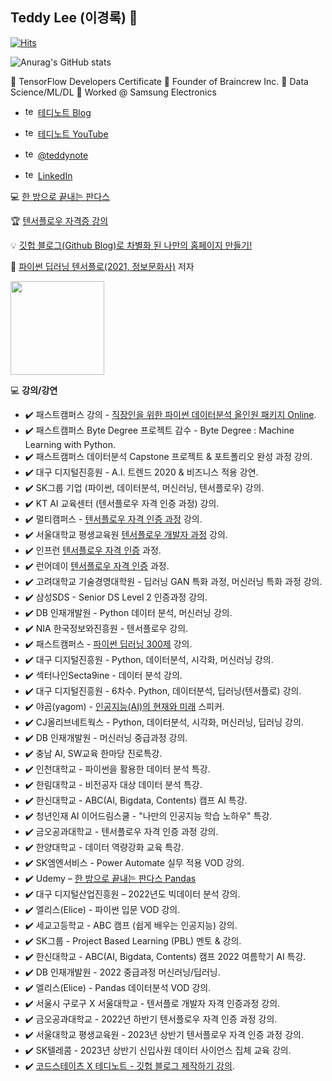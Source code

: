 ## Teddy Lee (이경록) 👋

[![Hits](https://hits.seeyoufarm.com/api/count/incr/badge.svg?url=https%3A%2F%2Fgithub.com%2Fteddylee777%2Fhit-counter&count_bg=%2379C83D&title_bg=%23555555&icon=adblock.svg&icon_color=%23E7E7E7&title=hits&edge_flat=false)](https://hits.seeyoufarm.com)

![Anurag's GitHub stats](https://github-readme-stats.vercel.app/api?username=teddylee777&show_icons=true&theme=highcontrast)

📌 TensorFlow Developers Certificate
📌 Founder of Braincrew Inc.
📌 Data Science/ML/DL
📌 Worked @ Samsung Electronics

- <img src="https://upload.wikimedia.org/wikipedia/commons/thumb/9/91/Octicons-mark-github.svg/2048px-Octicons-mark-github.svg.png" alt="teddynote" height="16" width="16"> [테디노트 Blog](https://teddylee777.github.io/)

- <img src="https://upload.wikimedia.org/wikipedia/commons/thumb/0/09/YouTube_full-color_icon_%282017%29.svg/800px-YouTube_full-color_icon_%282017%29.svg.png" alt="teddynote" height="16" width="16"> [테디노트 YouTube](https://www.youtube.com/channel/UCt2wAAXgm87ACiQnDHQEW6Q)

- <img src="https://upload.wikimedia.org/wikipedia/commons/thumb/e/e7/Instagram_logo_2016.svg/2048px-Instagram_logo_2016.svg.png" alt="teddynote" height="16" width="16"> [@teddynote](https://instagram.com/teddynote)

- <img src="https://cdn-icons-png.flaticon.com/512/174/174857.png" alt="teddynote" height="16" width="16"> [LinkedIn](https://www.linkedin.com/in/teddy-lee/)

💻 [한 방으로 끝내는 판다스](https://www.udemy.com/course/pandas-i/)

🏆 [텐서플로우 자격증 강의](https://learnaday.kr/open-course/tfcert)

💡 [깃헙 블로그(Github Blog)로 차별화 된 나만의 홈페이지 만들기!](https://www.inflearn.com/course/%EA%B9%83%ED%97%99-%EB%B8%94%EB%A1%9C%EA%B7%B8-%EC%B0%A8%EB%B3%84%ED%99%94-%ED%99%88%ED%8E%98%EC%9D%B4%EC%A7%80)

📗 [파이썬 딥러닝 텐서플로(2021, 정보문화사)](http://www.yes24.com/Product/Goods/102603640?OzSrank=2) 저자

<img src="http://image.kyobobook.co.kr/images/book/xlarge/099/x9788956749099.jpg" width="150px" />

💻 **강의/강연**
- ✔️ 패스트캠퍼스 강의 - [직장인을 위한 파이썬 데이터분석 올인원 패키지 Online](https://fastcampus.co.kr/data_online_pyd).
- ✔️ 패스트캠퍼스 Byte Degree 프로젝트 감수 - Byte Degree : Machine Learning with Python.
- ✔️ 패스트캠퍼스 데이터분석 Capstone 프로젝트 & 포트폴리오 완성 과정 강의.
- ✔️ 대구 디지털진흥원 - A.I. 트렌드 2020 & 비즈니스 적용 강연.
- ✔️ SK그룹 기업 (파이썬, 데이터분석, 머신러닝, 텐서플로우) 강의.
- ✔️ KT AI 교육센터 (텐서플로우 자격 인증 과정) 강의.
- ✔️ 멀티캠퍼스 - [텐서플로우 자격 인증 과정](https://www.multicampus.com/em/enrolment/courseDetai?p_menu=NzUjU1VC&p_gubun=Qw==&corsCd=FA00BY) 강의.
- ✔️ 서울대학교 평생교육원 [텐서플로우 개발자 과정](https://snui.snu.ac.kr/el/course/course_info_form.acl?COURSE_SEQ=204&LECTURE_SEQ=258) 강의.
- ✔️ 인프런 [텐서플로우 자격 인증](https://www.inflearn.com/course/%ED%85%90%EC%84%9C%ED%94%8C%EB%A1%9C%EC%9A%B0-%EC%9E%90%EA%B2%A9%EC%A6%9D) 과정.
- ✔️ 런어데이 [텐서플로우 자격 인증](https://learnaday.kr/open-course/tfcert) 과정.
- ✔️ 고려대학교 기술경영대학원 - 딥러닝 GAN 특화 과정, 머신러닝 특화 과정 강의.
- ✔️ 삼성SDS - Senior DS Level 2 인증과정 강의.
- ✔️ DB 인재개발원 - Python 데이터 분석, 머신러닝 강의.
- ✔️ NIA 한국정보와진흥원 - 텐서플로우 강의.
- ✔️ 패스트캠퍼스 - [파이썬 딥러닝 300제](https://fastcampus.co.kr/data_online_dl300) 강의.
- ✔️ 대구 디지털진흥원 - Python, 데이터분석, 시각화, 머신러닝 강의.
- ✔️ 섹터나인Secta9ine - 데이터 분석 강의.
- ✔️ 대구 디지털진흥원 - 6차수. Python, 데이터분석, 딥러닝(텐서플로) 강의.
- ✔️ 야곰(yagom) - [인공지능(AI)의 현재와 미래](https://yagom.net/courses/techcast-7/) 스피커.
- ✔️ CJ올리브네트웍스 - Python, 데이터분석, 시각화, 머신러닝, 딥러닝 강의.
- ✔️ DB 인재개발원 - 머신러닝 중급과정 강의.
- ✔️ 충남 AI, SW교육 한마당 진로특강.
- ✔️ 인천대학교 - 파이썬을 활용한 데이터 분석 특강.
- ✔️ 한림대학교 - 비전공자 대상 데이터 분석 특강.
- ✔️ 한신대학교 - ABC(AI, Bigdata, Contents) 캠프 AI 특강.
- ✔️ 청년인재 AI 이어드림스쿨 - "나만의 인공지능 학습 노하우" 특강.
- ✔️ 금오공과대학교 - 텐서플로우 자격 인증 과정 강의.
- ✔️ 한양대학교 - 데이터 역량강화 교육 특강.
- ✔️ SK엠엔서비스 - Power Automate 실무 적용 VOD 강의.
- ✔️ Udemy – [한 방으로 끝내는 판다스 Pandas](https://www.udemy.com/course/pandas-i/)
- ✔️ 대구 디지털산업진흥원 – 2022년도 빅데이터 분석 강의.
- ✔️ 엘리스(Elice) - 파이썬 입문 VOD 강의.
- ✔️ 세교고등학교 - ABC 캠프 (쉽게 배우는 인공지능) 강의.
- ✔️ SK그룹 - Project Based Learning (PBL) 멘토 & 강의.
- ✔️ 한신대학교 - ABC(AI, Bigdata, Contents) 캠프 2022 여름학기 AI 특강.
- ✔️ DB 인재개발원 - 2022 중급과정 머신러닝/딥러닝.
- ✔️ 엘리스(Elice) - Pandas 데이터분석 VOD 강의.
- ✔️ 서울시 구로구 X 서울대학교 - 텐서플로 개발자 자격 인증과정 강의.
- ✔️ 금오공과대학교 - 2022년 하반기 텐서플로우 자격 인증 과정 강의.
- ✔️ 서울대학교 평생교육원 - 2023년 상반기 텐서플로우 자격 인증 과정 강의.
- ✔️ SK텔레콤 - 2023년 상반기 신입사원 데이터 사이언스 집체 교육 강의.
- ✔️ [코드스테이츠 X 테디노트 - 깃헙 블로그 제작하기 강의](https://event-us.kr/cs/event/57190).
